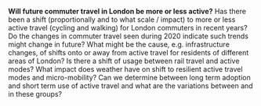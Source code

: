 **Will future commuter travel in London be more or less active?**
Has there been a shift (proportionally and to what scale / impact) to more or less active travel (cycling and walking) for London commuters in recent years? Do the changes in commuter travel seen during 2020 indicate such trends might change in future? What might be the cause, e.g. infrastructure changes, of shifts onto or away from active travel for residents of different areas of London? Is there a shift of usage between rail travel and active modes? What impact does weather have on shift to resilient active travel modes and micro-mobility? Can we determine between long term adoption and short term use of active travel and what are the variations between and in these groups? 
